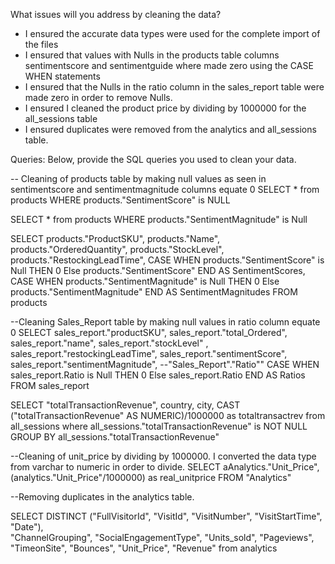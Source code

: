 What issues will you address by cleaning the data?

- I ensured the accurate data types were used for the complete import of the files
- I ensured that values with Nulls in the products table columns sentimentscore and sentimentguide where made zero using the CASE WHEN statements
- I ensured that the Nulls in the ratio column in the sales_report table were made zero in order to remove Nulls.
- I ensured I cleaned the product price by dividing by 1000000 for the all_sessions table
- I ensured duplicates were removed from the analytics and all_sessions table. 



Queries:
Below, provide the SQL queries you used to clean your data.

-- Cleaning of products table by making null values as seen in sentimentscore and sentimentmagnitude columns equate 0 
SELECT * from products 
WHERE products."SentimentScore" is NULL

SELECT * from products 
WHERE products."SentimentMagnitude" is Null

SELECT products."ProductSKU", products."Name", products."OrderedQuantity", products."StockLevel",
products."RestockingLeadTime",
CASE 
	WHEN products."SentimentScore" is Null THEN 0
	Else products."SentimentScore"
END AS SentimentScores,
CASE 
	WHEN products."SentimentMagnitude" is Null THEN 0
	Else products."SentimentMagnitude"
	END AS SentimentMagnitudes
FROM products 

--Cleaning Sales_Report table by making null values in ratio column equate 0
SELECT sales_report."productSKU", sales_report."total_Ordered", sales_report."name",
sales_report."stockLevel" , sales_report."restockingLeadTime", sales_report."sentimentScore",
sales_report."sentimentMagnitude", 
--"Sales_Report"."Ratio""
CASE 
	WHEN sales_report.Ratio is Null THEN 0
	Else sales_report.Ratio
END AS Ratios
FROM sales_report

SELECT "totalTransactionRevenue", country, city, CAST
("totalTransactionRevenue" AS NUMERIC)/1000000 as totaltransactrev 
from all_sessions where all_sessions."totalTransactionRevenue" is
NOT NULL
GROUP BY all_sessions."totalTransactionRevenue"

--Cleaning of unit_price by dividing by 1000000. I converted the data type from varchar to numeric in order to divide. 
SELECT aAnalytics."Unit_Price",
(analytics."Unit_Price"/1000000) as real_unitprice FROM "Analytics"

--Removing duplicates in the analytics table.

SELECT DISTINCT ("FullVisitorId", "VisitId", "VisitNumber", "VisitStartTime", "Date"),  
"ChannelGrouping", "SocialEngagementType", "Units_sold", "Pageviews", "TimeonSite",
"Bounces", "Unit_Price", "Revenue" 
from analytics
